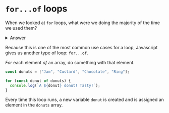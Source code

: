 # `for...of` loops

When we looked at `for` loops, what were we doing the majority of the time we used them?

<details>
  <summary>Answer</summary>
  
  Iterating over each element in an array.
  
</details>

Because this is one of the most common use cases for a loop, Javascript gives us another type of loop: `for...of`.

_For_ each element _of_ an array, do something with that element.

```javascript
const donuts = ["Jam", "Custard", "Chocolate", "Ring"];

for (const donut of donuts) {
  console.log(`A ${donut} donut! Tasty!`);
}
```

Every time this loop runs, a new variable `donut` is created and is assigned an element in the `donuts` array.
